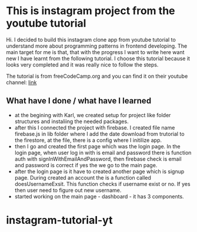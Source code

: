 # This is instagram project from the youtube tutorial

Hi. I decided to build this instagram clone app from youtube tutorial to understand more about programming patterns in frontend developing. The main target for me is that, that with the progress I want to write here want new I have learnt from the following tutorial. I choose this tutorial because it looks very completed and it was really nice to follow the steps.

The tutorial is from freeCodeCamp.org and you can find it on their youtube channel: [link](https://www.youtube.com/watch?v=mDgEqoQUBgk&t=2814s&ab_channel=freeCodeCamp.org)

## What have I done / what have I learned

- at the begining with Karl, we created setup for project like folder structures and instaliing the needed packages.
- after this I connected the project with firebase. I created file name firebase.js in lib folder where I add the date download from trutorial to the firestore, at the file, there is a config where I initilize app.
- then I go and created the first page which was the login page. In the login page, when user log in with is email and password there is function auth with signInWithEmailAndPassword, then firebase check is email and password is correct if yes the we go to the main page.
- after the login page is it have to created another page which is signup page. During created an account the is a function called doesUsernameExsit. This function checks if username exist or no. If yes then user need to figure out new username.
- started working on the main page - dashboard - it has 3 components.

# instagram-tutorial-yt
